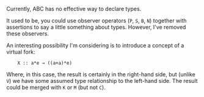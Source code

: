 Currently, ABC has no effective way to declare types.

It used to be, you could use observer operators (`P`, `S`, `B`, `N`) together with assertions to say a little something about types. However, I've removed these observers.

An interesting possibility I'm considering is to introduce a concept of a virtual fork:

        X :: a*e → ((a+a)*e)  

Where, in this case, the result is certainly in the right-hand side, but (unlike `V`) we have some assumed type relationship to the left-hand side. The result could be merged with `K` or `M` (but not `C`).
